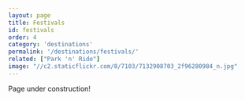 ```yaml
---
layout: page
title: Festivals
id: festivals
order: 4
category: 'destinations'
permalink: '/destinations/festivals/'
related: ["Park 'n' Ride"]
image: "//c2.staticflickr.com/8/7103/7132908703_2f96280984_n.jpg"
---
```


Page under construction!